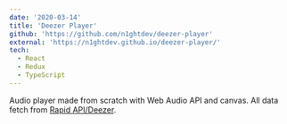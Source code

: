 ```yaml
---
date: '2020-03-14'
title: 'Deezer Player'
github: 'https://github.com/n1ghtdev/deezer-player'
external: 'https://n1ghtdev.github.io/deezer-player/'
tech:
  - React
  - Redux
  - TypeScript
---
```


Audio player made from scratch with Web Audio API and canvas. All data fetch
from [Rapid API/Deezer](https://rapidapi.com/deezerdevs/api/deezer-1).
